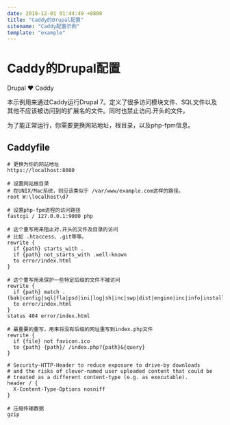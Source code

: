 ```yaml
---
date: 2018-12-01 01:44:49 +0800
title: "Caddy的Drupal配置"
sitename: "Caddy配置示例"
template: "example"
---
```


# Caddy的Drupal配置

Drupal ♥️ Caddy

本示例用来通过Caddy运行Drupal 7。定义了很多访问模块文件、SQL文件以及其他不应该被访问到的扩展名的文件。同时也禁止访问.开头的文件。

为了能正常运行，你需要更换网站地址，根目录，以及php-fpm信息。

## Caddyfile

```caddy
# 更换为你的网站地址
https://localhost:8080

# 设置网站根目录
# 在UNIX/Mac系统，则应该类似于 /var/www/example.com这样的路径。
root W:\localhost\d7

# 设置php-fpm进程的访问路径
fastcgi / 127.0.0.1:9000 php

# 这个重写用来阻止对.开头的文件及目录的访问
# 比如 .htaccess、.git等等。
rewrite {
  if {path} starts_with .
  if {path} not_starts_with .well-known
  to error/index.html
}

# 这个重写用来保护一些特定后缀的文件不被访问
rewrite {
  if {path} match .(bak|config|sql|fla|psd|ini|log|sh|inc|swp|dist|engine|inc|info|install|make|module|profile|test|po|sh|sql|theme|tpl|tpl.php|xtmpl|sw|bak|orig|save)$
  to error/index.html
}
status 404 error/index.html

# 最重要的重写，用来将没有后缀的网址重写到index.php文件
rewrite {
  if {file} not favicon.ico
  to {path} {path}/ /index.php?{path}&{query}
}

# Security-HTTP-Header to reduce exposure to drive-by downloads 
# and the risks of clever-named user uploaded content that could be 
# treated as a different content-type (e.g. as executable).
header / {
  X-Content-Type-Options nosniff
}

# 压缩传输数据
gzip
```